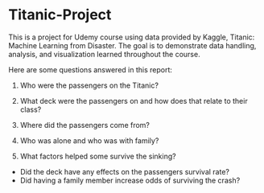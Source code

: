 # Titanic-Project
This is a project for Udemy course using data provided by Kaggle, Titanic: Machine Learning from Disaster.
The goal is to demonstrate data handling, analysis, and visualization learned throughout the course. 

Here are some questions answered in this report:

1) Who were the passengers on the Titanic?

2) What deck were the passengers on and how does that relate to their class?

3) Where did the passengers come from?

4) Who was alone and who was with family?

5) What factors helped some survive the sinking?
  - Did the deck have any effects on the passengers survival rate?
  - Did having a family member increase odds of surviving the crash?

## 
